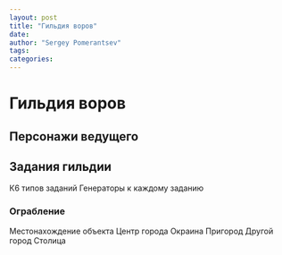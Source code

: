 ```yaml
---
layout: post
title: "Гильдия воров"
date: 
author: "Sergey Pomerantsev"
tags:
categories:
---
```

# Гильдия воров

## Персонажи ведущего

## Задания гильдии

К6 типов заданий
Генераторы к каждому заданию

### Ограбление

Местонахождение объекта
Центр города
Окраина
Пригород
Другой город
Столица
